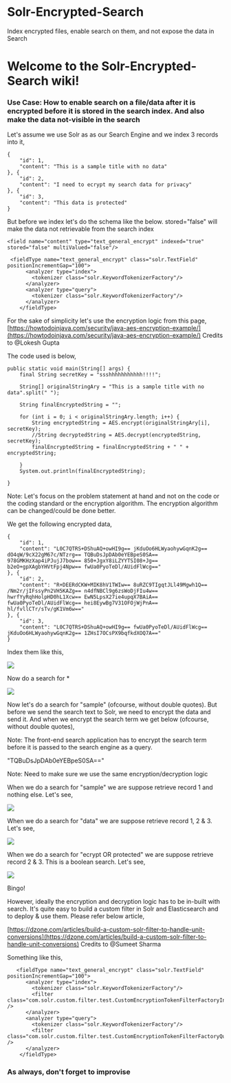 # Solr-Encrypted-Search
Index encrypted files, enable search on them, and not expose the data in Search

# Welcome to the Solr-Encrypted-Search wiki!

### Use Case: How to enable search on a file/data after it is encrypted before it is stored in the search index. And also make the data not-visible in the search 

Let's assume we use Solr as as our Search Engine and we index 3 records into it,

```
{
	"id": 1,
	"content": "This is a sample title with no data"
}, {
	"id": 2,
	"content": "I need to ecrypt my search data for privacy"
}, {
	"id": 3,
	"content": "This data is protected"
}
```

But before we index let's do the schema like the below. stored="false" will make the data not retrievable from the search index

`<field name="content" type="text_general_encrypt" indexed="true" stored="false" multiValued="false"/>`

```
 <fieldType name="text_general_encrypt" class="solr.TextField" positionIncrementGap="100">
      <analyzer type="index">
        <tokenizer class="solr.KeywordTokenizerFactory"/>
      </analyzer>
      <analyzer type="query">
        <tokenizer class="solr.KeywordTokenizerFactory"/>
      </analyzer>
    </fieldType>
```

For the sake of simplicity let's use the encryption logic from this page, [https://howtodoinjava.com/security/java-aes-encryption-example/](https://howtodoinjava.com/security/java-aes-encryption-example/)
Credits to @Lokesh Gupta 

The code used is below,


	public static void main(String[] args) {
		final String secretKey = "ssshhhhhhhhhhh!!!!";

		String[] originalStringAry = "This is a sample title with no data".split(" ");

		String finalEncryptedString = "";

		for (int i = 0; i < originalStringAry.length; i++) {
			String encryptedString = AES.encrypt(originalStringAry[i], secretKey);
			//String decryptedString = AES.decrypt(encryptedString, secretKey);
			finalEncryptedString = finalEncryptedString + " " + encryptedString;

		}
		System.out.println(finalEncryptedString);

	}

Note: Let's focus on the problem statement at hand and not on the code or the coding standard or the encryption algorithm. The encryption algorithm can be changed/could be done better.

We get the following encrypted data,

```
{
	"id": 1,
	"content": "L0C7QTRS+DShuAQ+owHI9g== jKduOo6HLWyaohywGqnK2g== dO4qW/9cX22gM67c/NTzrg== TQBuDsJpDAb0eYEBpeS0SA== 978GMKHzXap4iPJujJ7bow== 850+JgxY8iLZYYTSI08+Jg== b2eO+gpXAgbYHVtFpj4Npw== fwUa0PyoTeDl/AUidFlWcg=="
}, {
	"id": 2,
	"content": "R+DEERdCKW+MIK8hV1TWIw== 8uRZC9TIgqtJLl49Mgwh1Q== /Nm2r/jIFssyPn2VH5KAZg== n4dfNBCl9g6zsWoDjFIu4w== hwrfYyRqhHolpHD0hL1Xcw== EwN5LpsX27ie4upqX7BAiA== fwUa0PyoTeDl/AUidFlWcg== hei8EywBg7V31OFOjWjPnA== hl/fvllCTr/sTv/gK1Vm6w=="
}, {
	"id": 3,
	"content": "L0C7QTRS+DShuAQ+owHI9g== fwUa0PyoTeDl/AUidFlWcg== jKduOo6HLWyaohywGqnK2g== 1ZHsI7OCsPX9bqfkdXOQ7A=="
}
```

Index them like this,

![](https://github.com/Aswath86/Solr-Encrypted-Search/blob/master/Solr_Indexing.png)

Now do a search for *

![](https://github.com/Aswath86/Solr-Encrypted-Search/blob/master/Solr_Search_All.png)

Now let's do a search for "sample" (ofcourse, without double quotes). But before we send the search text to Solr, we need to encrypt the data and send it. And when we encrypt the search term we get below (ofcourse, without double quotes),

Note: The front-end search application has to encrypt the search term before it is passed to the search engine as a query. 

"TQBuDsJpDAb0eYEBpeS0SA=="

Note: Need to make sure we use the same encryption/decryption logic

When we do a search for "sample" we are suppose retrieve record 1 and nothing else. Let's see,

![](https://github.com/Aswath86/Solr-Encrypted-Search/blob/master/Search1.png)

When we do a search for "data" we are suppose retrieve record 1, 2 & 3. Let's see,

![](https://github.com/Aswath86/Solr-Encrypted-Search/blob/master/Search2.png)

When we do a search for "ecrypt OR protected" we are suppose retrieve record 2 & 3. This is a boolean search. Let's see,

![](https://github.com/Aswath86/Solr-Encrypted-Search/blob/master/Search3.png)

Bingo!

However, ideally the encryption and decryption logic has to be in-built with search. It's quite easy to build a custom filter in Solr and Elasticsearch and to deploy & use them. Please refer below article,

[https://dzone.com/articles/build-a-custom-solr-filter-to-handle-unit-conversions](https://dzone.com/articles/build-a-custom-solr-filter-to-handle-unit-conversions)
Credits to @Sumeet Sharma

Something like this,

```
   <fieldType name="text_general_encrypt" class="solr.TextField" positionIncrementGap="100">
      <analyzer type="index">
        <tokenizer class="solr.KeywordTokenizerFactory"/>
		<filter class="com.solr.custom.filter.test.CustomEncryptionTokenFilterFactoryIndexer" />
      </analyzer>
      <analyzer type="query">
        <tokenizer class="solr.KeywordTokenizerFactory"/>
		<filter class="com.solr.custom.filter.test.CustomEncryptionTokenFilterFactoryQuery" />
      </analyzer>
    </fieldType>
```

### As always, don't forget to improvise 
